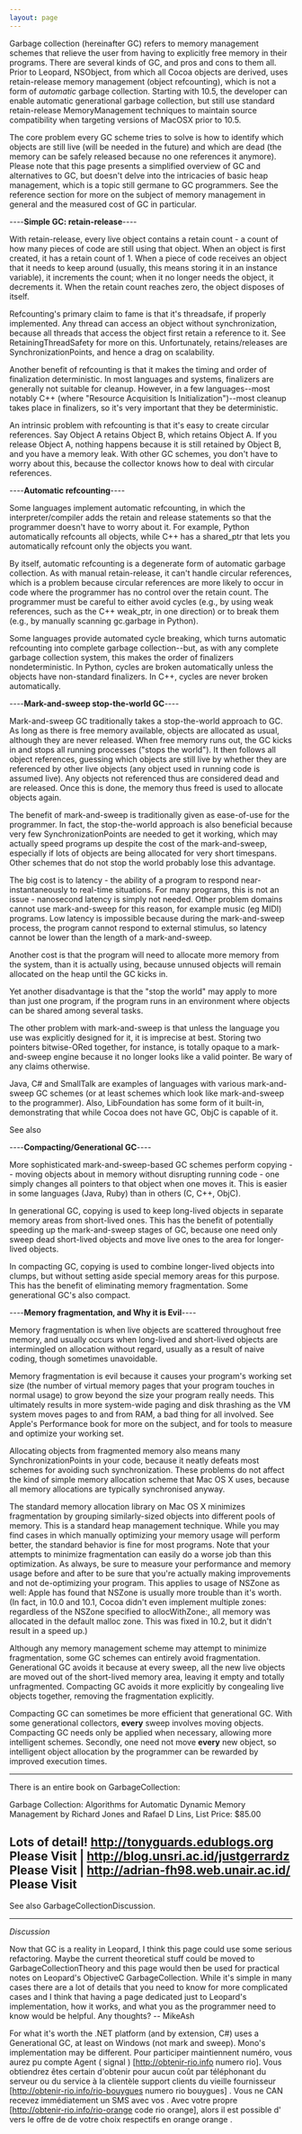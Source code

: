 ```yaml
---
layout: page
---
```


Garbage collection (hereinafter GC) refers to memory management schemes that relieve the user from having to explicitly free memory in their programs. There are several kinds of GC, and pros and cons to them all. Prior to Leopard, NSObject, from which all Cocoa objects are derived, uses retain-release memory management (object refcounting), which is not a form of *automatic* garbage collection.  Starting with 10.5, the developer can enable automatic generational garbage collection, but still use standard retain-release MemoryManagement techniques to maintain source compatibility when targeting versions of MacOSX prior to 10.5.

The core problem every GC scheme tries to solve is how to identify which objects are still live (will be needed in the future) and which are dead (the memory can be safely released because no one references it anymore).
Please note that this page presents a simplified overview of GC and alternatives to GC, but doesn't delve into the intricacies of basic heap management, which is a topic still germane to GC programmers. See the reference section  for more on the subject of memory management in general and the measured cost of GC in particular.

----**Simple GC: retain-release**----

With retain-release, every live object contains a retain count - a count of how many pieces of code are still using that object. When an object is first created, it has a retain count of 1. When a piece of code receives an object that it needs to keep around (usually, this means storing it in an instance variable), it increments the count; when it no longer needs the object, it decrements it. When the retain count reaches zero, the object disposes of itself.

Refcounting's primary claim to fame is that it's threadsafe, if properly implemented. Any thread can access an object without synchronization, because all threads that access the object first retain a reference to it. See RetainingThreadSafety for more on this. Unfortunately, retains/releases are SynchronizationPoints, and hence a drag on scalability.

Another benefit of refcounting is that it makes the timing and order of finalization deterministic. In most languages and systems, finalizers are generally not suitable for cleanup. However, in a few languages--most notably C++ (where "Resource Acquisition Is Initialization")--most cleanup takes place in finalizers, so it's very important that they be deterministic.

An intrinsic problem with refcounting is that it's easy to create circular references. Say Object A retains Object B, which retains Object A. If you release Object A, nothing happens because it is still retained by Object B, and you have a memory leak. With other GC schemes, you don't have to worry about this, because the collector knows how to deal with circular references.

----**Automatic refcounting**----

Some languages implement automatic refcounting, in which the interpreter/compiler adds the retain and release statements so that the programmer doesn't have to worry about it. For example, Python automatically refcounts all objects, while C++ has a shared_ptr that lets you automatically refcount only the objects you want.

By itself, automatic refcounting is a degenerate form of automatic garbage collection. As with manual retain-release, it can't handle circular references, which is a problem because circular references are more likely to occur in code where the programmer has no control over the retain count. The programmer must be careful to either avoid cycles (e.g., by using weak references, such as the C++ weak_ptr, in one direction) or to break them (e.g., by manually scanning gc.garbage in Python).

Some languages provide automated cycle breaking, which turns automatic refcounting into complete garbage collection--but, as with any complete garbage collection system, this makes the order of finalizers nondeterministic. In Python, cycles are broken automatically unless the objects have non-standard finalizers. In C++, cycles are never broken automatically.

----**Mark-and-sweep stop-the-world GC**----

Mark-and-sweep GC traditionally takes a stop-the-world approach to GC. As long as there is free memory available, objects are allocated as usual, although they are never released. When free memory runs out, the GC kicks in and stops all running processes ("stops the world"). It then follows all object references, guessing which objects are still live by whether they are referenced by other live objects (any object used in running code is assumed live). Any objects not referenced thus are considered dead and are released. Once this is done, the memory thus freed is used to allocate objects again.

The benefit of mark-and-sweep is traditionally given as ease-of-use for the programmer. In fact, the stop-the-world approach is also beneficial because very few SynchronizationPoints are needed to get it working, which may actually speed programs up despite the cost of the mark-and-sweep, especially if lots of objects are being allocated for very short timespans. Other schemes that do not stop the world probably lose this advantage.

The big cost is to latency - the ability of a program to respond near-instantaneously to real-time situations. For many programs, this is not an issue - nanosecond latency is simply not needed. Other problem domains cannot use mark-and-sweep for this reason, for example music (eg MIDI) programs. Low latency is impossible because during the mark-and-sweep process, the program cannot respond to external stimulus, so latency cannot be lower than the length of a mark-and-sweep.

Another cost is that the program will need to allocate more memory from the system, than it is actually using, because unnused objects will remain allocated on the heap until the GC kicks in.

Yet another disadvantage is that the "stop the world" may apply to more than just one program, if the program runs in an environment where objects can be shared among several tasks.

The other problem with mark-and-sweep is that unless the language you use was explicitly designed for it, it is imprecise at best. Storing two pointers bitwise-ORed together, for instance, is totally opaque to a mark-and-sweep engine because it no longer looks like a valid pointer. Be wary of any claims otherwise.

Java, C# and SmallTalk are examples of languages with various mark-and-sweep GC schemes (or at least schemes which look like mark-and-sweep to the programmer). Also, LibFoundation has some form of it built-in, demonstrating that while Cocoa does not have GC, ObjC is capable of it.

See also 

----**Compacting/Generational GC**----

More sophisticated mark-and-sweep-based GC schemes perform copying -- moving objects about in memory without disrupting running code - one simply changes all pointers to that object when one moves it. This is easier in some languages (Java, Ruby) than in others (C, C++, ObjC).

In generational GC, copying is used to keep long-lived objects in separate memory areas from short-lived ones. This has the benefit of potentially speeding up the mark-and-sweep stages of GC, because one need only sweep dead short-lived objects and move live ones to the area for longer-lived objects.

In compacting GC, copying is used to combine longer-lived objects into clumps, but without setting aside special memory areas for this purpose. This has the benefit of eliminating memory fragmentation. Some generational GC's also compact.

----**Memory fragmentation, and Why it is Evil**----

Memory fragmentation is when live objects are scattered throughout free memory, and usually occurs when long-lived and short-lived objects are intermingled on allocation without regard, usually as a result of naive coding, though sometimes unavoidable.

Memory fragmentation is evil because it causes your program's working set size (the number of virtual memory pages that your program touches in normal usage) to grow beyond the size your program really needs. This ultimately results in more system-wide paging and disk thrashing as the VM system moves pages to and from RAM, a bad thing for all involved. See Apple's Performance book for more on the subject, and for tools to measure and optimize your working set.

Allocating objects from fragmented memory also means many SynchronizationPoints in your code, because it neatly defeats most schemes for avoiding such synchronization. These problems do not affect the kind of simple memory allocation scheme that Mac OS X uses, because all memory allocations are typically synchronised anyway.

The standard memory allocation library on Mac OS X minimizes fragmentation by grouping similarly-sized objects into different pools of memory. This is a standard heap management technique. While you may find cases in which manually optimizing your memory usage will perform better, the standard behavior is fine for most programs. Note that your attempts to minimize fragmentation can easily do a worse job than this optimization. As always, be sure to measure your performance and memory usage before and after to be sure that you're actually making improvements and not de-optimizing your program. This applies to usage of NSZone as well: Apple has found that NSZone is usually more trouble than it's worth. (In fact, in 10.0 and 10.1, Cocoa didn't even implement multiple zones: regardless of the NSZone specified to allocWithZone:, all memory was allocated in the default malloc zone. This was fixed in 10.2, but it didn't result in a speed up.)

Although any memory management scheme may attempt to minimize fragmentation, some GC schemes can entirely avoid fragmentation. Generational GC avoids it because at every sweep, all the new live objects are moved out of the short-lived memory area, leaving it empty and totally unfragmented. Compacting GC avoids it more explicitly by congealing live objects together, removing the fragmentation explicitly.

Compacting GC can sometimes be more efficient that generational GC. With some generational collectors, **every** sweep involves moving objects. Compacting GC needs only be applied when necessary, allowing more intelligent schemes. Secondly, one need not move **every** new object, so intelligent object allocation by the programmer can be rewarded by improved execution times.

----

There is an entire book on GarbageCollection: 
 
Garbage Collection: Algorithms for Automatic Dynamic Memory Management
by Richard Jones and Rafael D Lins,  List Price:	$85.00 



Lots of detail!
http://tonyguards.edublogs.org Please Visit | http://blog.unsri.ac.id/justgerrardz Please Visit | http://adrian-fh98.web.unair.ac.id/ Please Visit
----

See also GarbageCollectionDiscussion.

----
*Discussion*

Now that GC is a reality in Leopard, I think this page could use some serious refactoring. Maybe the current theoretical stuff could be moved to GarbageCollectionTheory and this page would then be used for practical notes on Leopard's ObjectiveC GarbageCollection. While it's simple in many cases there are a lot of details that you need to know for more complicated cases and I think that having a page dedicated just to Leopard's implementation, how it works, and what you as the programmer need to know would be helpful. Any thoughts? -- MikeAsh

For what it's worth the .NET platform (and by extension, C#) uses a Generational GC, at least on Windows (not mark and sweep). Mono's implementation may be different.
 Pour participer   maintiennent numéro, vous aurez  pu   compte   Agent  ( signal ) [http://obtenir-rio.info numero rio]. Vous obtiendrez  êtes certain d'obtenir  pour  aucun coût par  téléphonant   du serveur ou du service à la clientèle  support clients   du  vieille fournisseur  [http://obtenir-rio.info/rio-bouygues numero rio bouygues] . Vous ne  CAN  recevez immédiatement  un SMS  avec vos . Avec  votre propre  [http://obtenir-rio.info/rio-orange code rio orange], alors  il est possible d'  vers le  offre de  de votre choix respectifs  en orange orange .
